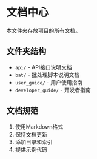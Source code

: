 # 文档中心

本文件夹存放项目的所有文档。

## 文件夹结构

- `api/` - API接口说明文档
- `bat/` - 批处理脚本说明文档
- `user_guide/` - 用户使用指南
- `developer_guide/` - 开发者指南

## 文档规范

1. 使用Markdown格式
2. 保持文档更新
3. 添加目录和索引
4. 提供示例代码
